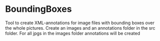 # BoundingBoxes

Tool to create XML-annotations for image files with bounding boxes over the whole pictures.
Create an images and an annotations folder in the src folder. For all jpgs in the images folder annotations will be created
